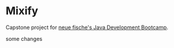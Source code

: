 # Mixify

Capstone project for [neue fische's Java Development Bootcamp](https://www.neuefische.de/bootcamp/java-development).


some changes